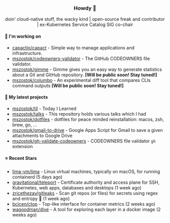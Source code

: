 <h3 align=center> Howdy 👋</h3>

<p align="center">
doin' cloud-native stuff, the wacky kind | open-source freak and contributor | ex-Kubernetes Service Catalog SIG co-chair
</p>

  
#### 🔨 I'm working on

- [capactio/capact](https://github.com/capactio/capact) - Simple way to manage applications and infrastructure.
- [mszostok/codeowners-validator](https://github.com/mszostok/codeowners-validator) - The GitHub CODEOWNERS file validator.
- [mszostok/gimme](https://github.com/mszostok/gimme) - Gimme gives you an easy way to generate statistics about a Git and GitHub repository. **[Will be public soon! Stay tuned!]**
- [mszostok/columbo](https://github.com/mszostok/columbo) - An experimental diff tool that compares CLIs command outputs **[Will be public soon! Stay tuned!]**

#### 🔭 My latest projects

- [mszostok/til](https://github.com/mszostok/til) - Today I Learned
- [mszostok/talks](https://github.com/mszostok/talks) - This repository holds various talks which I had
- [mszostok/dotfiles](https://github.com/mszostok/dotfiles) - dotfiles for peace minded reinstallation: macos, zsh, brew, go, ...
- [mszostok/gmail-to-drive](https://github.com/mszostok/gmail-to-drive) - Google Apps Script for Gmail to save a given attachments to Google Drive
- [mszostok/gh-validate-codeowners](https://github.com/mszostok/gh-validate-codeowners) - CODEOWNERS file validator `gh` extension

#### ⭐ Recent Stars

- [lima-vm/lima](https://github.com/lima-vm/lima) - Linux virtual machines, typically on macOS, for running containerd (5 days ago)
- [gravitational/teleport](https://github.com/gravitational/teleport) - Certificate authority and access plane for SSH, Kubernetes, web apps, databases and desktops (1 week ago)
- [zricethezav/gitleaks](https://github.com/zricethezav/gitleaks) - Scan git repos (or files) for secrets using regex and entropy 🔑 (1 week ago)
- [bcicen/ctop](https://github.com/bcicen/ctop) - Top-like interface for container metrics (2 weeks ago)
- [wagoodman/dive](https://github.com/wagoodman/dive) - A tool for exploring each layer in a docker image (2 weeks ago)
